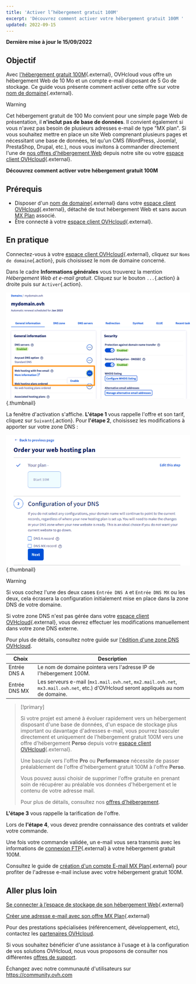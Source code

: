 ```yaml
---
title: 'Activer l’hébergement gratuit 100M'
excerpt: 'Découvrez comment activer votre hébergement gratuit 100M '
updated: 2022-09-15
---
```


**Dernière mise à jour le 15/09/2022**

## Objectif

Avec [l'hébergement gratuit 100M](https://www.ovhcloud.com/fr/domains/free-web-hosting/){.external}, OVHcloud vous offre un hébergement Web de 10 Mo et un compte e-mail disposant de 5 Go de stockage. 
Ce guide vous présente comment activer cette offre sur votre [nom de domaine](https://www.ovhcloud.com/fr/domains/){.external}.

> [!warning]
>
> Cet hébergement gratuit de 100 Mo convient pour une simple page Web de présentation, il **n'inclut pas de base de données**.
> Il convient également si vous n'avez pas besoin de plusieurs adresses e-mail de type "MX plan". 
> Si vous souhaitez mettre en place un site Web comprenant plusieurs pages et nécessitant une base de données, tel qu'un CMS (WordPress, Joomla!, PrestaShop, Drupal, etc.), nous vous invitons à commander directement l'une de [nos offres d'hébergement Web](https://www.ovhcloud.com/fr/web-hosting/) depuis notre site ou votre [espace client OVHcloud](https://www.ovh.com/auth/?action=gotomanager&from=https://www.ovh.com/fr/&ovhSubsidiary=fr){.external}.
>

**Découvrez comment activer votre hébergement gratuit 100M**

## Prérequis

- Disposer d'un [nom de domaine](https://www.ovhcloud.com/fr/domains/){.external} dans votre [espace client OVHcloud](https://www.ovh.com/auth/?action=gotomanager&from=https://www.ovh.com/fr/&ovhSubsidiary=fr){.external}, détaché de tout hébergement Web et sans aucun [MX Plan](/pages/web/emails/email_generalities) associé.
- Être connecté à votre [espace client OVHcloud](https://www.ovh.com/auth/?action=gotomanager&from=https://www.ovh.com/fr/&ovhSubsidiary=fr){.external}.

## En pratique

Connectez-vous à votre [espace client OVHcloud](https://www.ovh.com/auth/?action=gotomanager&from=https://www.ovh.com/fr/&ovhSubsidiary=fr){.external}, cliquez sur `Noms de domaine`{.action}, puis choisissez le nom de domaine concerné.

Dans le cadre **Informations générales** vous trouverez la mention *Hébergement Web et e-mail gratuit*. Cliquez sur le bouton `...`{.action} à droite puis sur `Activer`{.action}.

![free100m](images/start10m-step1-01.png){.thumbnail}

La fenêtre d'activation s'affiche. **L'étape 1** vous rappelle l'offre et son tarif, cliquez sur `Suivant`{.action}. Pour **l'étape 2**, choisissez les modifications à apporter sur votre zone DNS :

![free100m](images/start10m-step1-02.png){.thumbnail}

> [!warning]
>
> Si vous cochez l'une des deux cases `Entrée DNS A` et `Entrée DNS MX` ou les deux, cela écrasera la configuration initialement mise en place dans la zone DNS de votre domaine.
>
> Si votre zone DNS n'est pas gérée dans votre [espace client OVHcloud](https://www.ovh.com/auth/?action=gotomanager&from=https://www.ovh.com/fr/&ovhSubsidiary=fr){.external}, vous devrez effectuer les modifications manuellement dans votre zone DNS externe.
>
> Pour plus de détails, consultez notre guide sur [l'édition d'une zone DNS OVHcloud](/pages/web/domains/dns_zone_edit).
>

| Choix                                       	| Description                                                                                                               								|
|--------------------------------------------	|-----------------------------------------------------------------------------------------------------------------------------------------------------------|
| Entrée DNS A                         	| Le nom de domaine pointera vers l'adresse IP de l'hébergement 100M.                                               								|
| Entrée DNS MX 	| Les serveurs e-mail (`mx1.mail.ovh.net`, `mx2.mail.ovh.net`, `mx3.mail.ovh.net`, etc.) d'OVHcloud seront appliqués au nom de domaine. 	|

> [!primary]
>
> Si votre projet est amené à évoluer rapidement vers un hébergement disposant d'une base de données, d'un espace de stockage plus important ou davantage d'adresses e-mail, vous pourrez basculer directement et uniquement de l'hébergement gratuit 100M vers une offre d'hébergement **Perso** depuis votre [espace client OVHcloud](https://www.ovh.com/auth/?action=gotomanager&from=https://www.ovh.com/fr/&ovhSubsidiary=fr){.external}.
>
> Une bascule vers l'offre **Pro** ou **Performance** nécessite de passer préalablement de l'offre d'hébergement gratuit 100M à l'offre **Perso**.
>
> Vous pouvez aussi choisir de supprimer l'offre gratuite en prenant soin de récupérer au préalable vos données d'hébergement et le contenu de votre adresse mail.
>
> Pour plus de détails, consultez nos [offres d'hébergement](https://www.ovhcloud.com/fr/web-hosting/).
>

**L'étape 3** vous rappelle la tarification de l'offre. 

Lors de **l'étape 4**, vous devez prendre connaissance des contrats et valider votre commande.

Une fois votre commande validée, un e-mail vous sera transmis avec les informations de [connexion FTP](/pages/web/hosting/ftp_connection){.external} à votre hébergement gratuit 100M.

Consultez le guide de [création d'un compte E-mail MX Plan](/pages/web/emails/email_creation){.external} pour profiter de l'adresse e-mail incluse avec votre hébergement gratuit 100M.

## Aller plus loin

[Se connecter à l’espace de stockage de son hébergement Web](/pages/web/hosting/ftp_connection){.external}

[Créer une adresse e-mail avec son offre MX Plan](/pages/web/emails/email_creation){.external}

Pour des prestations spécialisées (référencement, développement, etc), contactez les [partenaires OVHcloud](https://partner.ovhcloud.com/fr/directory/).

Si vous souhaitez bénéficier d'une assistance à l'usage et à la configuration de vos solutions OVHcloud, nous vous proposons de consulter nos différentes [offres de support](https://www.ovhcloud.com/fr/support-levels/).

Échangez avec notre communauté d'utilisateurs sur <https://community.ovh.com>

